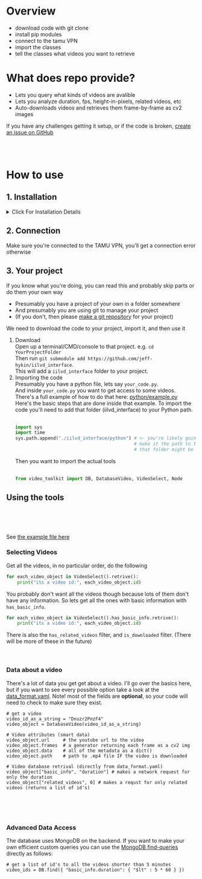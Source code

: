 # Overview
- download code with git clone 
- install pip modules
- connect to the tamu VPN
- import the classes
- tell the classes what videos you want to retrieve

# What does repo provide?
- Lets you query what kinds of videos are avalible
- Lets you analyze duration, fps, height-in-pixels, related videos, etc
- Auto-downloads videos and retrieves them frame-by-frame as cv2 images


If you have any challenges getting it setup, or if the code is broken, [create an issue on GitHub](https://github.com/jeff-hykin/iilvd_interface/issues)

<br><br>

# How to use

## 1. Installation
<details>
  <summary>Click For Installation Details</summary>
You'll need
  
- python3 (≥3.6)
- pip3
- youtube-dl
- ffmpeg (optional, only needed for a_video.save_frame)

You'll also need the pip modules mentioned in [requirements.txt](https://github.com/jeff-hykin/iilvd_interface/blob/51b78bad14b93b6b2801d36a6a5890d5fdaeb08b/requirements.txt#L20) 

### For MacOS this just means run
```
/bin/bash -c "$(curl -fsSL https://raw.githubusercontent.com/Homebrew/install/master/install.sh)"
brew install git
brew install python3
brew install youtube-dl
brew install ffmpeg
pip3 install $(curl https://raw.githubusercontent.com/jeff-hykin/iilvd_interface/51b78bad14b93b6b2801d36a6a5890d5fdaeb08b/requirements.txt) 
```
### For Windows 10
I recommend installing all of them with [Scoop](https://scoop.sh/) or [Chocolatey](https://chocolatey.org/install)<br>but here's some guides encase you don't want to use those tools<br>
[git install guide](https://git-scm.com/book/en/v2/Getting-Started-Installing-Git)<br>
[python3 guide](https://www.digitalocean.com/community/tutorials/how-to-install-python-3-and-set-up-a-local-programming-environment-on-windows-10)<br>
[youtube-dl guide](http://ytdl-org.github.io/youtube-dl/download.html)<br>
[ffmpeg guide](https://www.wikihow.com/Install-FFmpeg-on-Windows)<br>

### For Linux
Seeing as you are a superior programmer, you've probably installed all those before even reading this sentence. For completeness sake though, basically repeat the MacOS commands, but replace `brew install` with your package manager (probably `apt-get install`)
</details>


## 2. Connection
Make sure you're connected to the TAMU VPN, you'll get a connection error otherwise

## 3. Your project

If you know what you're doing, you can read this and probably skip parts or do them your own way

- Presumably you have a project of your own in a folder somewhere
- And presumably you are using git to manage your project
- (If you don't, then please [make a git repository](https://thegeeksalive.com/how-to-create-a-new-git-repository-and-push-it-to-github/) for your project) 

We need to download the code to your project, import it, and then use it
1. Download <br>
Open up a terminal/CMD/console to that project. e.g. `cd YourProjectFolder`<br> 
Then run `git submodule add https://github.com/jeff-hykin/iilvd_interface`.<br>
This will add a `iilvd_interface` folder to your project.
2. Importing the code<br>
Presumably you have a python file, lets say `your_code.py`. <br> And inside `your_code.py` you want to get access to some videos.<br>There's a full example of how to do that here: [python/example.py](https://github.com/jeff-hykin/iilvd_interface/blob/51b78bad14b93b6b2801d36a6a5890d5fdaeb08b/python/example.py#L4)<br> Here's the basic steps that are done inside that example. To import the code you'll need to add that folder (iilvd_interface) to your Python path.<br><br>
   ```python
   import sys
   import time
   sys.path.append("./iilvd_interface/python") # <- you're likely going to need to change that string
                                               # make it the path to the `iilvd_interface` folder whereever
                                               # that folder might be
   ```
   Then you want to import the actual tools<br><br>
   ```python
   from video_toolkit import DB, DatabaseVideo, VideoSelect, Node
   ```
## Using the tools
<br><br><br>

See [the example file here](https://github.com/jeff-hykin/iilvd_interface/blob/236a3b4518fa1ea4230d9fa5c0f1ab5922660f6f/python/example.py)


### Selecting Videos
Get all the videos, in no particular order, do the following
```python
for each_video_object in VideoSelect().retrive():
    print("its a video id:", each_video_object.id)
``` 
You probably don't want all the videos though because lots of them don't have any information. So lets get all the ones with basic information with `has_basic_info`.

```python
for each_video_object in VideoSelect().has_basic_info.retrive():
    print("its a video id:", each_video_object.id) 
```

There is also the `has_related_videos` filter, and `is_downloaded` filter. (There will be more of these in the future)
<br><br><br>
### Data about a video

There's a lot of data you get get about a video. I'll go over the basics here, but if you want to see every possible option take a look at the [data_format.yaml](https://github.com/jeff-hykin/iilvd_interface/blob/51b78bad14b93b6b2801d36a6a5890d5fdaeb08b/data_format.yaml#L4). Note! most of the fields are <b>optional</b>, so your code will need to check to make sure they exist.

```
# get a video
video_id_as_a_string = "Dnuzr2PnzF4"
video_object = DatabaseVideo(video_id_as_a_string)

# Video attributes (smart data)
video_object.url     # the youtube url to the video
video_object.frames  # a generator returning each frame as a cv2 img
video_object.data    # all of the metadata as a dict()
video_object.path    # path to .mp4 file IF the video is downloaded

# Video database retrival (directly from data_format.yaml)
video_object["basic_info", "duration"] # makes a network request for only the duration
video_object["related_videos", 0] # makes a requst for only related videos (returns a list of id's)
```
<br><br><br>
### Advanced Data Access

The database uses MongoDB on the backend. If you want to make your own efficient custom queries you can use the [MongoDB find-queries](https://docs.mongodb.com/manual/reference/operator/query/) directly as follows:
```
# get a list of id's to all the videos shorter than 5 minutes
video_ids = DB.find({ "basic_info.duration": { "$lt" : 5 * 60 } })
``` 



